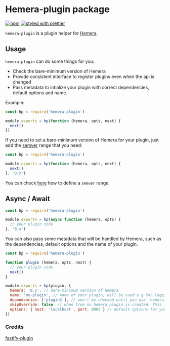 # Hemera-plugin package

[![npm](https://img.shields.io/npm/v/hemera-plugin.svg?maxAge=3600)](https://www.npmjs.com/package/hemera-plugin)
[![styled with prettier](https://img.shields.io/badge/styled_with-prettier-ff69b4.svg)](#badge)

`hemera-plugin` is a plugin helper for [Hemera](https://github.com/hemerajs/hemera).  

## Usage
`hemera-plugin` can do some things for you:
- Check the bare-minimum version of Hemera
- Provide consistent interface to register plugins even when the api is changed
- Pass metadata to intialize your plugin with correct dependencies, default options and name. 

Example:
```js
const hp = require('hemera-plugin')

module.exports = hp(function (hemera, opts, next) {
  next()
})
```

If you need to set a bare-minimum version of Hemera for your plugin, just add the [semver](http://semver.org/) range that you need:
```js
const hp = require('hemera-plugin')

module.exports = hp(function (hemera, opts, next) {
  next()
}, '0.x')
```

You can check [here](https://github.com/npm/node-semver#ranges) how to define a `semver` range.

## Async / Await
```js
const hp = require('hemera-plugin')

module.exports = hp(async function (hemera, opts) {
  // your plugin code
}, '0.x')
```

You can also pass some metadata that will be handled by Hemera, such as the dependencies, default options and the name of your plugin.
```js
const hp = require('hemera-plugin')

function plugin (hemera, opts, next) {
  // your plugin code
  next()
}

module.exports = hp(plugin, {
  hemera: '0.x', // bare-minimum version of Hemera
  name: 'my-plugin', // name of your plugin, will be used e.g for logging purposes
  dependencies: ['plugin2'], // won't be checked until you use `hemera.checkPluginDependencies(plugin)`
  skipOverride: false, // when true no hemera plugin is created. This is useful if you want to extend the core but don't need a plugin scope.
  options: { host: 'localhost', port: 8003 } // default options for your plugin
})
```

### Credits 
[fastify-plugin](https://github.com/fastify/fastify-plugin)
